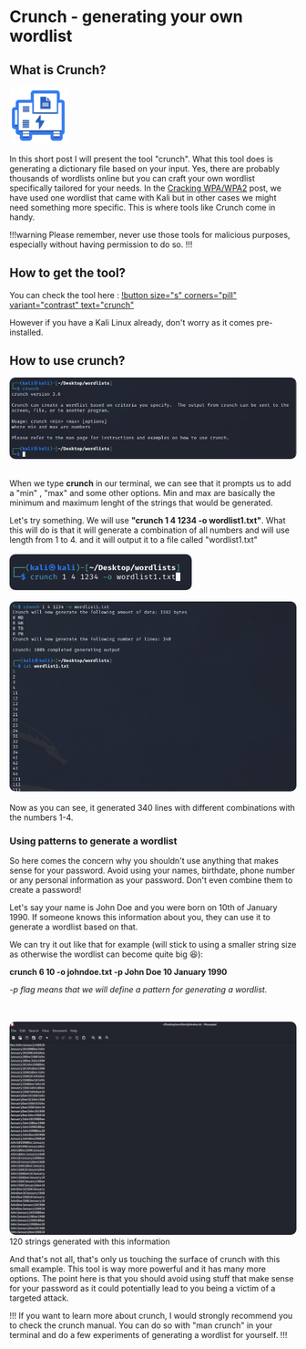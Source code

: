 # Crunch - generating your own wordlist


## What is Crunch?

<img src="/static/crunch.svg" style="border-radius: 10px; width: 20%;"/>

In this short post I will present the tool "crunch". What this tool does is generating a dictionary file based on your input. Yes, there are probably thousands of wordlists online but you can craft your own wordlist specifically tailored for your needs. In the [Cracking WPA/WPA2](/Simulated-Attacks/Network-and-Wireless-Attacks/crackingwpa) post, we have used one wordlist that came with Kali but in other cases we might need something more specific. This is where tools like Crunch come in handy.

!!!warning 
Please remember, never use those tools for malicious purposes, especially without having permission to do so.
!!!

## How to get the tool?

You can check the tool here : [!button size="s" corners="pill" variant="contrast" text="crunch"](https://www.kali.org/tools/crunch/) 

However if you have a Kali Linux already, don't worry as it comes pre-installed. 

## How to use crunch?

<img src="/static/crunch1.png" style="border-radius: 10px"/>
<br></br>

When we type **crunch** in our terminal, we can see that it prompts us to add a "min" , "max" and some other options. Min and max are basically the minimum and maximum lenght of the strings that would be generated.

Let's try something. We will use **"crunch 1 4 1234 -o wordlist1.txt"**. What this will do is that it will generate a combination of all numbers and will use length from 1 to 4. and it will output it to a file called "wordlist1.txt"
<br></br>
<img src="/static/crunch2.png" style="border-radius: 10px"/>
<br></br>
<img src="/static/crunch3.png" style="border-radius: 10px"/>
<br></br>
Now as you can see, it generated 340 lines with different combinations with the numbers 1-4.

### Using patterns to generate a wordlist

So here comes the concern why you shouldn't use anything that makes sense for your password. Avoid using your names, birthdate, phone number or any personal information as your password. Don't even combine them to create a password! 

Let's say your name is John Doe and you were born on 10th of January 1990. If someone knows this information about you, they can use it to generate a wordlist based on that.

We can try it out like that for example (will stick to using a smaller string size as otherwise the wordlist can become quite big 😆):

**crunch 6 10 -o johndoe.txt -p John Doe 10 January 1990**

*-p flag means that we will define a pattern for generating a wordlist.*

<br></br>
<img src="/static/crunch4.png" style="border-radius: 10px"/>
120 strings generated with this information

And that's not all, that's only us touching the surface of crunch with this small example. This tool is way more powerful and it has many more options. The point here is that you should avoid using stuff that make sense for your password as it could potentially lead to you being a victim of a targeted attack.

!!!
If you want to learn more about crunch, I would strongly recommend you to check the crunch manual. You can do so with "man crunch" in your terminal and do a few experiments of generating a wordlist for yourself. 
!!!